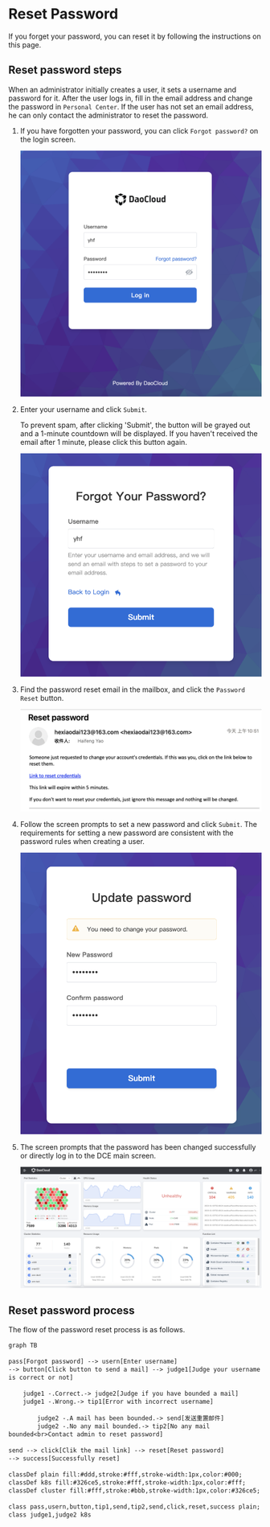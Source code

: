 # Reset Password

If you forget your password, you can reset it by following the instructions on this page.

## Reset password steps

When an administrator initially creates a user, it sets a username and password for it.
After the user logs in, fill in the email address and change the password in `Personal Center`.
If the user has not set an email address, he can only contact the administrator to reset the password.

1. If you have forgotten your password, you can click `Forgot password?` on the login screen.

    ![Login Screen](../images/login02.png)

1. Enter your username and click `Submit`.

    To prevent spam, after clicking 'Submit', the button will be grayed out and a 1-minute countdown will be displayed.
    If you haven't received the email after 1 minute, please click this button again.

    ![Password reset process](../images/password02.png)

1. Find the password reset email in the mailbox, and click the `Password Reset` button.

    ![Password reset process](../images/password03.png)

1. Follow the screen prompts to set a new password and click `Submit`. The requirements for setting a new password are consistent with the password rules when creating a user.

    ![Password reset process](../images/password04.png)

1. The screen prompts that the password has been changed successfully or directly log in to the DCE main screen.

    ![Password reset process](../images/password05.png)

## Reset password process

The flow of the password reset process is as follows.

```mermaid
graph TB

pass[Forgot password] --> usern[Enter username]
--> button[Click button to send a mail] --> judge1[Judge your username is correct or not]

    judge1 -.Correct.-> judge2[Judge if you have bounded a mail]
    judge1 -.Wrong.-> tip1[Error with incorrect username]
    
        judge2 -.A mail has been bounded.-> send[发送重置邮件]
        judge2 -.No any mail bounded.-> tip2[No any mail bounded<br>Contact admin to reset password]
        
send --> click[Clik the mail link] --> reset[Reset password]
--> success[Successfully reset]

classDef plain fill:#ddd,stroke:#fff,stroke-width:1px,color:#000;
classDef k8s fill:#326ce5,stroke:#fff,stroke-width:1px,color:#fff;
classDef cluster fill:#fff,stroke:#bbb,stroke-width:1px,color:#326ce5;

class pass,usern,button,tip1,send,tip2,send,click,reset,success plain;
class judge1,judge2 k8s
```